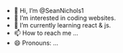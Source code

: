 - 👋 Hi, I’m @SeanNichols1
- 👀 I’m interested in coding websites. 
- 🌱 I’m currently learning react & js. 
- 📫 How to reach me ...
- 😄 Pronouns: ...
<!---
SeanNichols1/SeanNichols1 is a ✨ special ✨ repository because its `README.md` (this file) appears on your GitHub profile.
You can click the Preview link to take a look at your changes.
--->
